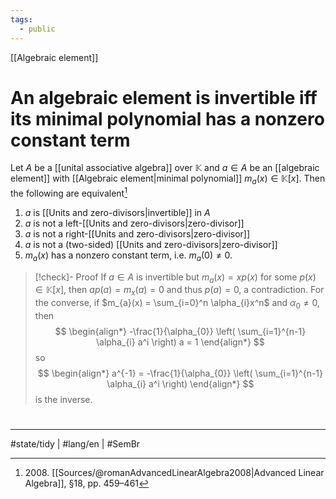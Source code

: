 ```yaml
---
tags:
  - public
---
```

[[Algebraic element]]
# An algebraic element is invertible iff its minimal polynomial has a nonzero constant term

Let $A$ be a [[unital associative algebra]] over $\mathbb{K}$ and $a \in A$ be an [[algebraic element]] with [[Algebraic element|minimal polynomial]] $m_{a}(x) \in \mathbb{K}[x]$.
Then the following are equivalent[^2008] 

1. $a$ is [[Units and zero-divisors|invertible]] in $A$
2. $a$ is not a left-[[Units and zero-divisors|zero-divisor]]
3. $a$ is not a right-[[Units and zero-divisors|zero-divisor]]
4. $a$ is not a (two-sided) [[Units and zero-divisors|zero-divisor]]
5. $m_{a}(x)$ has a nonzero constant term, i.e. $m_{a}(0) \neq 0$.

> [!check]- Proof
> If $a \in A$ is invertible but $m_{a}(x) = xp(x)$ for some $p(x) \in \mathbb{K}[x]$,
> then $ap(a) = m_{x}(a) = 0$ and thus $p(a) = 0$, a contradiction.
> For the converse,
> if $m_{a}(x) = \sum_{i=0}^n \alpha_{i}x^n$ and $\alpha_{0} \neq 0$,
> then
> $$
> \begin{align*}
> -\frac{1}{\alpha_{0}} \left( \sum_{i=1}^{n-1} \alpha_{i} a^i \right) a = 1
> \end{align*}
> $$
> so
> $$
> \begin{align*}
> a^{-1} = -\frac{1}{\alpha_{0}} \left( \sum_{i=1}^{n-1} \alpha_{i} a^i \right)
> \end{align*}
> $$
> is the inverse. <span class="QED"/>

  [^2008]: 2008\. [[Sources/@romanAdvancedLinearAlgebra2008|Advanced Linear Algebra]], §18, pp. 459–461


#
---
#state/tidy | #lang/en | #SemBr
